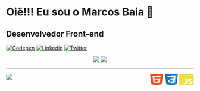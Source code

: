 # Oiê!!! Eu sou o Marcos Baia 🖖
## Desenvolvedor Front-end



[![Codepen](https://img.shields.io/badge/Codepen-000000?style=for-the-badge&logo=codepen&logoColor=white)](https://codepen.io/marcos-baia)
[![Linkedin](https://img.shields.io/badge/LinkedIn-0077B5?style=for-the-badge&logo=linkedin&logoColor=white)](https://www.linkedin.com/in/marcos-baia/)
[![Twitter](https://img.shields.io/badge/Twitter-1DA1F2?style=for-the-badge&logo=twitter&logoColor=white)](https://twitter.com/cs_marcosbaia)

<!-- GitHub Stats - históricos dados e em tempo real de se desempenho-->
<div align="center">
  <a href="https://github.com/marcos-baia">
  <img height="150em" src="https://github-readme-stats.vercel.app/api?username=marcos-baia&show_icons=true&theme=dark&include_all_commits=true&count_private=true&title_color=3382ed&text_color=ffffff&icon_color=3382ed&bg_color=171717&hide_border=true"/>
  <img height="150em"src="https://github-readme-stats.vercel.app/api/top-langs/?username=marcos-baia&layout=compact&title_color=3382ed&text_color=ffffff&icon_color=3382ed&bg_color=171717&locale=en&custom_title=Tech%20%Stack&hide_border=true"/></a>
</div>

---
<!-- Icones das Tecnologias-->
  <a href="https://github.com/marcos-baia?tab=followers" target="_blank" rel="noreferrer"><img
src="https://img.shields.io/github/followers/marcos-baia?logo=github&style=for-the-badge&color=3382ed&labelColor=171717"/></a>
  <img align="right" alt="Baia-Js" height="30" width="40" src="https://raw.githubusercontent.com/devicons/devicon/master/icons/javascript/javascript-plain.svg">
  <img align="right" alt="Baia-CSS" height="30" width="40" src="https://raw.githubusercontent.com/devicons/devicon/master/icons/css3/css3-original.svg">
  <img align="right" alt="Baia-HTML" height="30" width="40" src="https://raw.githubusercontent.com/devicons/devicon/master/icons/html5/html5-original.svg">  








